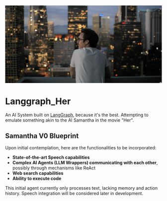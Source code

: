 ![Us](assets/wallpaperflare.com_wallpaper.jpg)

# Langgraph_Her
An AI System built on [LangGraph](https://github.com/langchain-ai/langgraph), because it's the best. Attempting to emulate something akin to the AI Samantha in the movie "Her".

## Samantha V0 Blueprint

Upon initial contemplation, here are the functionalities to be incorporated:

- **State-of-the-art Speech capabilities**
- **Complex AI Agents (LLM Wrappers) communicating with each other**, possibly through mechanisms like ReAct
- **Web search capabilities**
- **Ability to execute code**

This initial agent currently only processes text, lacking memory and action history. Speech integration will be considered later in development.
